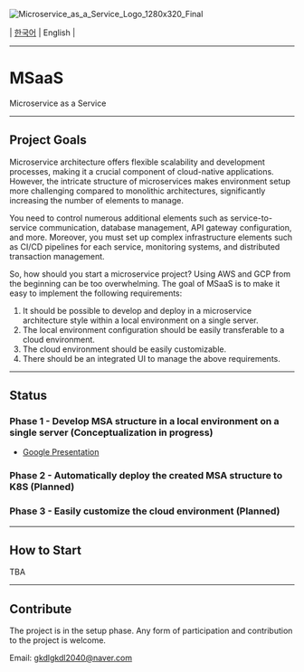 ![Microservice_as_a_Service_Logo_1280x320_Final](https://github.com/user-attachments/assets/4fddafeb-568b-49b0-a75b-cf2d2dc3d795)

| [한국어](https://github.com/Larshavin/MSaaS/blob/main/README.md) | English |

---

# MSaaS
Microservice as a Service

---

## Project Goals

Microservice architecture offers flexible scalability and development processes, making it a crucial component of cloud-native applications. However, the intricate structure of microservices makes environment setup more challenging compared to monolithic architectures, significantly increasing the number of elements to manage.

You need to control numerous additional elements such as service-to-service communication, database management, API gateway configuration, and more. Moreover, you must set up complex infrastructure elements such as CI/CD pipelines for each service, monitoring systems, and distributed transaction management.

So, how should you start a microservice project? Using AWS and GCP from the beginning can be too overwhelming. The goal of MSaaS is to make it easy to implement the following requirements:

1. It should be possible to develop and deploy in a microservice architecture style within a local environment on a single server.
2. The local environment configuration should be easily transferable to a cloud environment.
3. The cloud environment should be easily customizable.
4. There should be an integrated UI to manage the above requirements.

---

## Status

### Phase 1 - Develop MSA structure in a local environment on a single server (Conceptualization in progress)
- [Google Presentation](https://docs.google.com/presentation/d/1Pn_sIZzaloEOFWQTbgljlQDN4TfDoCU83-63zdzNnUU/edit#slide=id.p)

### Phase 2 - Automatically deploy the created MSA structure to K8S (Planned)

### Phase 3 - Easily customize the cloud environment (Planned)

---

## How to Start

TBA

---

## Contribute

The project is in the setup phase.
Any form of participation and contribution to the project is welcome.

Email: gkdlgkdl2040@naver.com

